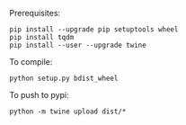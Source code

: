 

Prerequisites:

```
pip install --upgrade pip setuptools wheel
pip install tqdm
pip install --user --upgrade twine
```

To compile:
```
python setup.py bdist_wheel
```

To push to pypi:
```
python -m twine upload dist/*
```
